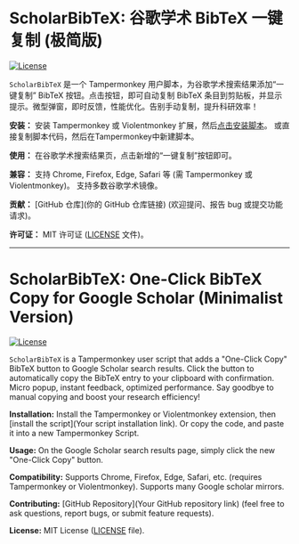 # ScholarBibTeX: 谷歌学术 BibTeX 一键复制 (极简版)

[![License](https://img.shields.io/badge/license-MIT-blue.svg)](https://opensource.org/licenses/MIT)

`ScholarBibTeX` 是一个 Tampermonkey 用户脚本，为谷歌学术搜索结果添加“一键复制” BibTeX 按钮。点击按钮，即可自动复制 BibTeX 条目到剪贴板，并显示提示。微型弹窗，即时反馈，性能优化。告别手动复制，提升科研效率！

**安装：** 安装 Tampermonkey 或 Violentmonkey 扩展，然后[点击安装脚本](你的脚本发布链接)。 或直接复制脚本代码，然后在Tampermonkey中新建脚本。

**使用：** 在谷歌学术搜索结果页，点击新增的“一键复制”按钮即可。

**兼容：** 支持 Chrome, Firefox, Edge, Safari 等 (需 Tampermonkey 或 Violentmonkey)。 支持多数谷歌学术镜像。

**贡献：** [GitHub 仓库](你的 GitHub 仓库链接) (欢迎提问、报告 bug 或提交功能请求)。

**许可证：** MIT 许可证 ([LICENSE](LICENSE) 文件)。

---

# ScholarBibTeX: One-Click BibTeX Copy for Google Scholar (Minimalist Version)

[![License](https://img.shields.io/badge/license-MIT-blue.svg)](https://opensource.org/licenses/MIT)

`ScholarBibTeX` is a Tampermonkey user script that adds a "One-Click Copy" BibTeX button to Google Scholar search results. Click the button to automatically copy the BibTeX entry to your clipboard with confirmation. Micro popup, instant feedback, optimized performance. Say goodbye to manual copying and boost your research efficiency!

**Installation:** Install the Tampermonkey or Violentmonkey extension, then [install the script](Your script installation link). Or copy the code, and paste it into a new Tampermonkey Script.

**Usage:** On the Google Scholar search results page, simply click the new "One-Click Copy" button.

**Compatibility:** Supports Chrome, Firefox, Edge, Safari, etc. (requires Tampermonkey or Violentmonkey). Supports many Google scholar mirrors.

**Contributing:** [GitHub Repository](Your GitHub repository link) (feel free to ask questions, report bugs, or submit feature requests).

**License:** MIT License ([LICENSE](LICENSE) file).

